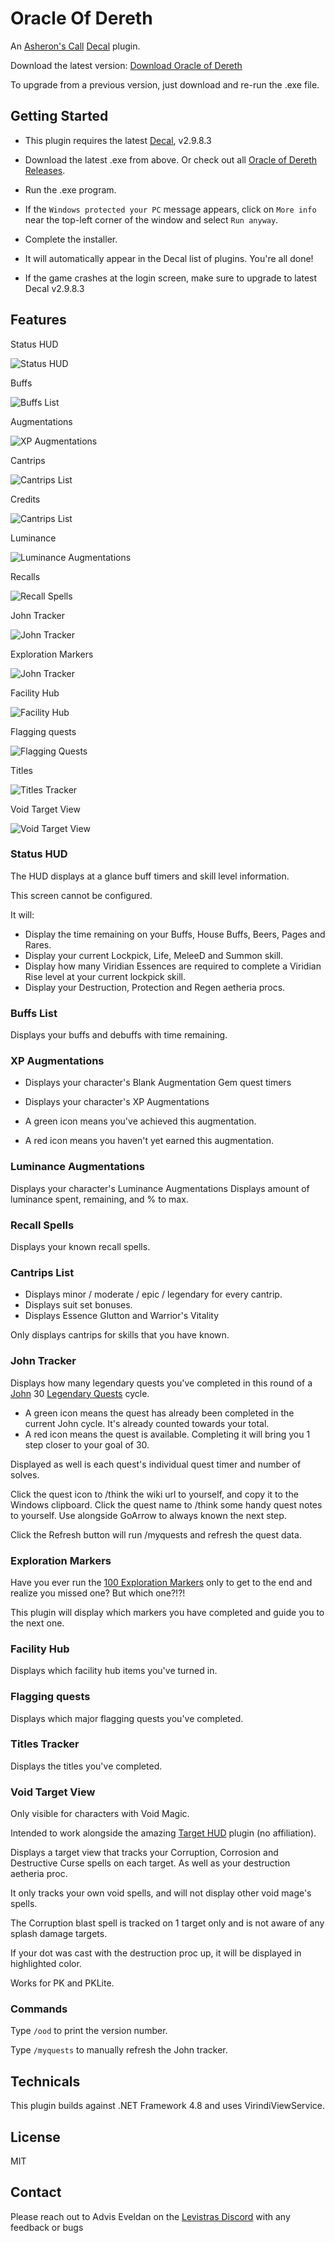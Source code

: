 ﻿# Oracle Of Dereth

An [Asheron's Call](https://emulator.ac/how-to-play/) [Decal](https://decaldev.com/) plugin.

Download the latest version: [Download Oracle of Dereth](https://github.com/advis61/OracleOfDereth/releases/download/1.9.0/OracleOfDerethInstaller-1.9.0.0.exe)

To upgrade from a previous version, just download and re-run the .exe file.

## Getting Started
- This plugin requires the latest [Decal](https://www.decaldev.com/), v2.9.8.3

- Download the latest .exe from above. Or check out all [Oracle of Dereth Releases](https://github.com/advis61/OracleOfDereth/releases).

- Run the .exe program.

- If the `Windows protected your PC` message appears, click on `More info` near the top-left corner of the window and select `Run anyway`.

- Complete the installer.

- It will automatically appear in the Decal list of plugins. You're all done!

- If the game crashes at the login screen, make sure to upgrade to latest Decal v2.9.8.3

## Features

Status HUD

![Status HUD](./docs/Status.png)

Buffs

![Buffs List](./docs/Buffs.png)

Augmentations

![XP Augmentations](./docs/Augmentations.png)

Cantrips

![Cantrips List](./docs/Cantrips.png)

Credits

![Cantrips List](./docs/Credits.png)

Luminance

![Luminance Augmentations](./docs/Luminance.png)

Recalls

![Recall Spells](./docs/Recalls.png)

John Tracker

![John Tracker](./docs/John.png)

Exploration Markers

![John Tracker](./docs/Markers.png)

Facility Hub

![Facility Hub](./docs/FacilityHub.png)

Flagging quests

![Flagging Quests](./docs/Flaggings.png)

Titles

![Titles Tracker](./docs/Titles.png)

Void Target View

![Void Target View](./docs/Void.png)


### Status HUD

The HUD displays at a glance buff timers and skill level information.

This screen cannot be configured.

It will:

- Display the time remaining on your Buffs, House Buffs, Beers, Pages and Rares.
- Display your current Lockpick, Life, MeleeD and Summon skill.
- Display how many Viridian Essences are required to complete a Viridian Rise level at your current lockpick skill.
- Display your Destruction, Protection and Regen aetheria procs.

### Buffs List

Displays your buffs and debuffs with time remaining.

### XP Augmentations

- Displays your character's Blank Augmentation Gem quest timers
- Displays your character's XP Augmentations

- A green icon means you've achieved this augmentation.
- A red icon means you haven't yet earned this augmentation.

### Luminance Augmentations

Displays your character's Luminance Augmentations
Displays amount of luminance spent, remaining, and % to max.

### Recall Spells

Displays your known recall spells.

### Cantrips List

- Displays minor / moderate / epic / legendary for every cantrip. 
- Displays suit set bonuses.
- Displays Essence Glutton and Warrior's Vitality

Only displays cantrips for skills that you have known.

### John Tracker

Displays how many legendary quests you've completed in this round of a [John](https://acportalstorm.com/wiki/John) 30 [Legendary Quests](https://acportalstorm.com/wiki/Legendary_Quests) cycle.

- A green icon means the quest has already been completed in the current John cycle. It's already counted towards your total.
- A red icon means the quest is available. Completing it will bring you 1 step closer to your goal of 30.

Displayed as well is each quest's individual quest timer and number of solves.

Click the quest icon to /think the wiki url to yourself, and copy it to the Windows clipboard.
Click the quest name to /think some handy quest notes to yourself. Use alongside GoArrow to always known the next step.

Click the Refresh button will run /myquests and refresh the quest data.

### Exploration Markers

Have you ever run the [100 Exploration Markers](https://acportalstorm.com/wiki/Dereth_Exploration/Markers_by_Efficiency) only to get to the end and realize you missed one? But which one?!?!

This plugin will display which markers you have completed and guide you to the next one.

### Facility Hub

Displays which facility hub items you've turned in.

### Flagging quests

Displays which major flagging quests you've completed.

### Titles Tracker

Displays the titles you've completed.

### Void Target View

Only visible for characters with Void Magic.

Intended to work alongside the amazing [Target HUD](https://www.accpp.net/archive/922b4feec61670a97ef5b965092c709d) plugin (no affiliation).

Displays a target view that tracks your Corruption, Corrosion and Destructive Curse spells on each target. As well as your destruction aetheria proc.

It only tracks your own void spells, and will not display other void mage's spells.

The Corruption blast spell is tracked on 1 target only and is not aware of any splash damage targets.

If your dot was cast with the destruction proc up, it will be displayed in highlighted color.

Works for PK and PKLite.

### Commands

Type `/ood` to print the version number.

Type `/myquests` to manually refresh the John tracker.

## Technicals

This plugin builds against .NET Framework 4.8 and uses VirindiViewService.

## License

MIT

## Contact

Please reach out to Advis Eveldan on the [Levistras Discord](https://discord.gg/VwbWHskR) with any feedback or bugs